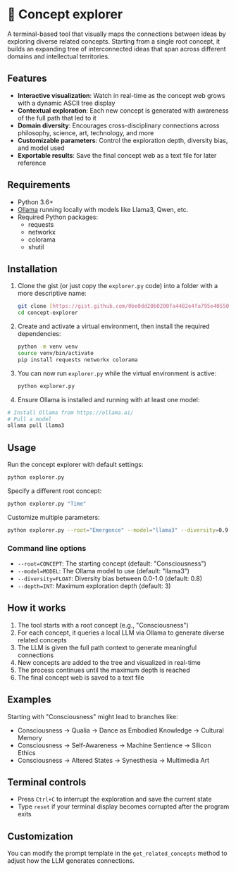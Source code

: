 # 🌳 Concept explorer
A terminal-based tool that visually maps the connections between ideas by exploring diverse related concepts. Starting from a single root concept, it builds an expanding tree of interconnected ideas that span across different domains and intellectual territories.

## Features

- **Interactive visualization**: Watch in real-time as the concept web grows with a dynamic ASCII tree display
- **Contextual exploration**: Each new concept is generated with awareness of the full path that led to it
- **Domain diversity**: Encourages cross-disciplinary connections across philosophy, science, art, technology, and more
- **Customizable parameters**: Control the exploration depth, diversity bias, and model used
- **Exportable results**: Save the final concept web as a text file for later reference

## Requirements

- Python 3.6+
- [Ollama](https://ollama.ai/) running locally with models like Llama3, Qwen, etc.
- Required Python packages:
    - requests
    - networkx
    - colorama
    - shutil

## Installation

1. Clone the gist (or just copy the `explorer.py` code) into a folder with a more descriptive name:

    ```bash
    git clone [https://gist.github.com/0be0dd20b0200fa4482e4fa795e40550.git](https://github.com/UdaraJay/concept-explorer.git)
    cd concept-explorer
    ```

2. Create and activate a virtual environment, then install the required dependencies:

    ```bash
    python -m venv venv
    source venv/bin/activate
    pip install requests networkx colorama
    ```

3. You can now run `explorer.py` while the virtual environment is active:

    ```bash
    python explorer.py
    ```

3. Ensure Ollama is installed and running with at least one model:

```bash
# Install Ollama from https://ollama.ai/
# Pull a model
ollama pull llama3
```

## Usage

Run the concept explorer with default settings:

```bash
python explorer.py
```

Specify a different root concept:

```bash
python explorer.py "Time"
```

Customize multiple parameters:

```bash
python explorer.py --root="Emergence" --model="llama3" --diversity=0.9 --depth=100
```

### Command line options

- `--root=CONCEPT`: The starting concept (default: "Consciousness")
- `--model=MODEL`: The Ollama model to use (default: "llama3")
- `--diversity=FLOAT`: Diversity bias between 0.0-1.0 (default: 0.8)
- `--depth=INT`: Maximum exploration depth (default: 3)

## How it works

1. The tool starts with a root concept (e.g., "Consciousness")
2. For each concept, it queries a local LLM via Ollama to generate diverse related concepts
3. The LLM is given the full path context to generate meaningful connections
4. New concepts are added to the tree and visualized in real-time
5. The process continues until the maximum depth is reached
6. The final concept web is saved to a text file

## Examples

Starting with "Consciousness" might lead to branches like:

- Consciousness → Qualia → Dance as Embodied Knowledge → Cultural Memory
- Consciousness → Self-Awareness → Machine Sentience → Silicon Ethics
- Consciousness → Altered States → Synesthesia → Multimedia Art

## Terminal controls

- Press `Ctrl+C` to interrupt the exploration and save the current state
- Type `reset` if your terminal display becomes corrupted after the program exits

## Customization

You can modify the prompt template in the `get_related_concepts` method to adjust how the LLM generates connections.
